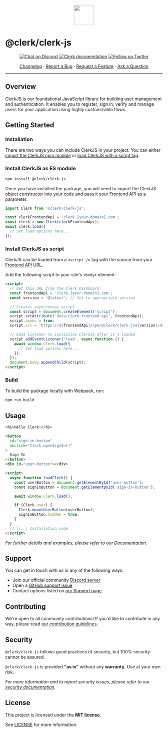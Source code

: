 <p align="center">
  <a href="https://clerk.dev?utm_source=github&utm_medium=clerk_js" target="_blank" rel="noopener noreferrer">
    <picture>
      <source media="(prefers-color-scheme: dark)" srcset="https://dashboard.clerk.dev/assets/logo-dark-mode-400x400.png">
      <img src="https://dashboard.clerk.dev/assets/logo-light-mode-400x400.png" height="64">
    </picture>
  </a>
  <br />
</p>

# @clerk/clerk-js

<div align="center">

[![Chat on Discord](https://img.shields.io/discord/856971667393609759.svg?logo=discord)](https://discord.com/invite/b5rXHjAg7A)
[![Clerk documentation](https://img.shields.io/badge/documentation-clerk-green.svg)](https://clerk.dev/docs?utm_source=github&utm_medium=clerk_js)
[![Follow on Twitter](https://img.shields.io/twitter/follow/ClerkDev?style=social)](https://twitter.com/intent/follow?screen_name=ClerkDev)

[Changelog](https://github.com/clerkinc/javascript/blob/main/packages/clerk-js/CHANGELOG.md)
·
[Report a Bug](https://github.com/clerkinc/javascript/issues/new?assignees=&labels=bug&template=bug_report.md&title=Bug%3A+)
·
[Request a Feature](https://github.com/clerkinc/javascript/issues/new?assignees=&labels=enhancement&template=feature_request.md&title=Feature%3A+)
·
[Ask a Question](https://github.com/clerkinc/javascript/issues/new?assignees=&labels=question&template=ask_a_question.md&title=Support%3A+)

</div>

---

## Overview

ClerkJS is our foundational JavaScript library for building user management and authentication. It enables you to register, sign in, verify and manage users for your application using highly customizable flows.

## Getting Started

### Installation

There are two ways you can include ClerkJS in your project. You can either [import the ClerkJS npm module](#install-clerkjs-as-es-module) or [load ClerkJS with a script tag](#install-clerkjs-as-script).

### Install ClerkJS as ES module

```sh
npm install @clerk/clerk-js
```

Once you have installed the package, you will need to import the ClerkJS object constructor into your code and pass it your [Frontend API](https://dashboard.clerk.dev/last-active?path=api-keys) as a parameter.

```js
import Clerk from '@clerk/clerk-js';

const clerkFrontendApi = 'clerk.[your-domain].com';
const clerk = new Clerk(clerkFrontendApi);
await clerk.load({
  // Set load options here...
});
```

### Install ClerkJS as script

ClerkJS can be loaded from a `<script />` tag with the source from your [Frontend API](https://dashboard.clerk.dev/last-active?path=api-keys) URL.

Add the following script to your site's `<body>` element:

```html
<script>
  // Get this URL from the Clerk Dashboard
  const frontendApi = 'clerk.[your-domain].com';
  const version = '@latest'; // Set to appropriate version

  // Creates asyncronous script
  const script = document.createElement('script');
  script.setAttribute('data-clerk-frontend-api', frontendApi);
  script.async = true;
  script.src = `https://${frontendApi}/npm/@clerk/clerk-js${version}/dist/clerk.browser.js`;

  // Adds listener to initialize ClerkJS after it's loaded
  script.addEventListener('load', async function () {
    await window.Clerk.load({
      // Set load options here...
    });
  });
  document.body.appendChild(script);
</script>
```

### Build

To build the package locally with Webpack, run:

```sh
npm run build
```

## Usage

```html
<h1>Hello Clerk!</h1>

<button
  id="sign-in-button"
  onclick="Clerk.openSignIn()"
>
  Sign In
</button>
<div id="user-button"></div>

<script>
  async function loadClerk() {
    const userButton = document.getElementById('user-button');
    const signInButton = document.getElementById('sign-in-button');

    await window.Clerk.load();

    if (Clerk.user) {
      Clerk.mountUserButton(userButton);
      signInButton.hidden = true;
    }
  }
  // [...] Installation code
</script>
```

_For further details and examples, please refer to our [Documentation](https://clerk.dev/docs?utm_source=github&utm_medium=clerk_js)._

## Support

You can get in touch with us in any of the following ways:

- Join our official community [Discord server](https://discord.com/invite/b5rXHjAg7A)
- Open a [GitHub support issue](https://github.com/clerkinc/javascript/issues/new?assignees=&labels=question&template=ask_a_question.md&title=Support%3A+)
- Contact options listed on [our Support page](https://clerk.dev/support?utm_source=github&utm_medium=clerk_js)

## Contributing

We're open to all community contributions! If you'd like to contribute in any way, please read [our contribution guidelines](https://github.com/clerkinc/javascript/blob/main/packages/clerk-js/docs/CONTRIBUTING.md).

## Security

`@clerk/clerk-js` follows good practices of security, but 100% security cannot be assured.

`@clerk/clerk-js` is provided **"as is"** without any **warranty**. Use at your own risk.

_For more information and to report security issues, please refer to our [security documentation](https://github.com/clerkinc/javascript/blob/main/packages/clerk-js/docs/SECURITY.md)._

## License

This project is licensed under the **MIT license**.

See [LICENSE](https://github.com/clerkinc/javascript/blob/main/packages/clerk-js/LICENSE) for more information.
